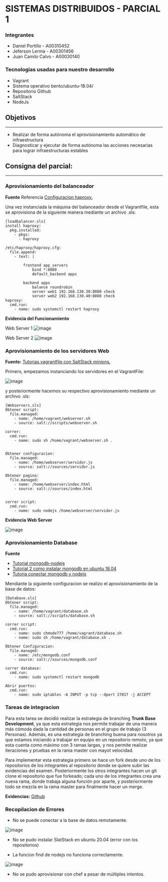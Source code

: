 # SISTEMAS DISTRIBUIDOS -  PARCIAL 1 #



### Integrantes ###

 * Daniel Portillo - A00310452
 * Jeferson Lerma - A00301456
 * Juan Camilo Calvo - A00030140


### Tecnologias usadas para nuestro desarrollo ###

 * Vagrant
 * Sistema operativo bento/ubuntu-18.04/
 * Repositorio Github
 * SaltStack
 * NodeJs


## Objetivos ##

---

 * Realizar de forma autónoma el aprovisionamiento automático de infraestructura
 * Diagnosticar y ejecutar de forma autónoma las acciones necesarias para lograr infraestructuras estables


## Consigna del parcial: ##

---

### Aprovisionamiento del balanceador ###

**Fuente**
Referencia [Configuracion haproxy.](https://devops.ionos.com/tutorials/install-and-configure-haproxy-load-balancer-on-ubuntu-1604/)

Una vez instanciada la máquina del balanceador desde el Vagrantfile, esta se aprovisiona de la siguiente manera mediante un archivo .sls:

```
[loadbalancer.sls]
install haproxy:
  pkg.installed:
    - pkgs:
      - haproxy

/etc/haproxy/haproxy.cfg:
  file.append:
    - text: |
        
        frontend app_servers
            bind *:8080
            default_backend apps
        
        backend apps
            balance roundrobin
            server web1 192.168.130.30:8080 check
            server web2 192.168.130.40:8080 check
haproxy:
  cmd.run:
    - name: sudo systemctl restart haproxy
```

**Evidencia del Funcionamiento**

Web Server 1
![image](evidencias/loadbalancer1.png)

Web Server 2
![image](evidencias/loadbalancer2.png)


### Aprovisionamiento de los servidores Web ###

**Fuente:** [Tutorias vagrantfile con SaltStack minions.](https://github.com/UtahDave/salt-vagrant-demo)

Primero, empezamos instanciando los servidores en el VagrantFile:

![image](evidencias/vagrantminion.png)

y posteriormente hacemos su respectivo aprovisionamiento mediante un archivo .sls:

```
[Webservers.sls]
Obtener script:
  file.managed:
    - name: /home/vagrant/webserver.sh
    - source: salt://scripts/webserver.sh

correr:
  cmd.run:
    - name: sudo sh /home/vagrant/webserver.sh .


Obtener configuracion:
  file.managed:
    - name: /home/webserver/servidor.js
    - source: salt://sources/servidor.js

Obtener pagina:
  file.managed:
    - name: /home/webserver/index.html
    - source: salt://sources/index.html


correr script:
  cmd.run:
    - name: sudo nodejs /home/webserver/servidor.js
```

**Evidencia Web Server**

![image](evidencias/webserver.png)


### Aprovisionamiento Database ###

**Fuente**
 - [Tutorial mongodb-nodejs](https://devcode.la/tutoriales/como-utilizar-mongodb-en-nodejs/)
 - [Tutorial 2 como instalar mongodb en ubuntu 18.04](https://www.digitalocean.com/community/tutorials/como-instalar-mongodb-en-ubuntu-18-04-es)
 - [Tutoria conectar mongodb y nodejs](https://unprogramador.com/como-conectar-mongodb-y-nodejs/)


Mendiante la siguiente configuracion se realizo el aprovisionamiento de la base de datos:

```
[Database.sls]
Obtener script:
  file.managed:
    - name: /home/vagrant/database.sh
    - source: salt://scripts/database.sh

correr script:
  cmd.run:
    - name: sudo chmode777 /home/vagrant/database.sh
    - name: sudo sh /home/vagrant/database.sh .

Obtener Configuracion:
  file.managed:
    - name: /etc/mongodb.conf
    - source: salt://sources/mongodb.conf

correr database:
  cmd.run:
    - name: sudo systemctl restart mongodb

Abrir puertos:
  cmd.run:
    - name: sudo iptables -A INPUT -p tcp --dport 27017 -j ACCEPT
```

### Tareas de integracion ###

Para esta tarea se decidió realizar la estrategia de branching **Trunk Base Development**, ya que esta estrategia nos permite trabajar de una manera más cómoda dada la cantidad de personas en  el grupo de trabajo (3 Personas). Además, es una estrategia de branching buena para nosotros ya que estamos iniciando a trabajar en equipo en un repositorio remoto, ya que esta cuenta como máximo con 3 ramas largas, y nos permite realizar iteraciones y pruebas en la rama master con mayot velocidad.

Para implementar esta estrategia primero se hace un fork desde uno de los repositorios de los integrantes al repositorio donde se quiere subir las evidencias del examen. Posteriormente los otros integrantes hacen un git clone el repositorio que fue forkeado; cada uno de los integrantes crea una nueva rama, donde trabaja alguna función por aparte, y posteriormente todo se mezcla en la rama master para finalmente hacer un merge.

**Evidencias:** [Github](https://github.com/JefersonLerma/sd-exam1)


### Recopilacion de Errores ###

  * No se puede conectar a la base de datos remotamente.

![image](evidencias/errorbasedatos.png)

  * No se pudo instalar SlatStack en ubuntu 20.04 (error con los repositorios)

  * La funcion find de nodejs no funciona correctamente.

![image](evidencias/errorfind.png)

  * No se pudo aprovisionar con chef a pesar de múltiples intentos.



